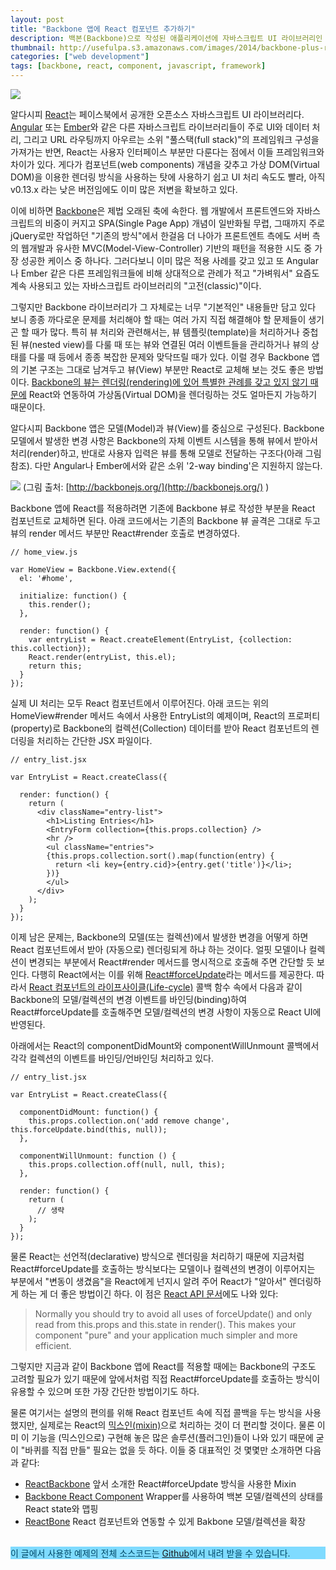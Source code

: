 ```yaml
---
layout: post
title: "Backbone 앱에 React 컴포넌트 추가하기"
description: 백본(Backbone)으로 작성된 애플리케이션에 자바스크립트 UI 라이브러리인 리액트(React)를 추가하는 방법을 간단하게 정리해 보았습니다.
thumbnail: http://usefulpa.s3.amazonaws.com/images/2014/backbone-plus-react.png
categories: ["web development"]
tags: [backbone, react, component, javascript, framework]
---
```


![](http://usefulpa.s3.amazonaws.com/images/2014/backbone-plus-react.png)

알다시피 [React](https://facebook.github.io/react/index.html)는 페이스북에서 공개한 오픈소스 자바스크립트 UI 라이브러리다. [Angular](https://angularjs.org/) 또는 [Ember](http://emberjs.com/)와 같은 다른 자바스크립트 라이브러리들이 주로 UI와 데이터 처리, 그리고 URL 라우팅까지 아우르는 소위 "풀스택(full stack)"의 프레임워크 구성을 가져가는 반면, React는 사용자 인터페이스 부분만 다룬다는 점에서 이들 프레임워크와 차이가 있다. 게다가 컴포넌트(web components) 개념을 갖추고 가상 DOM(Virtual DOM)을 이용한 렌더링 방식을 사용하는 탓에 사용하기 쉽고 UI 처리 속도도 빨라, 아직 v0.13.x 라는 낮은 버전임에도 이미 많은 저변을 확보하고 있다.

이에 비하면 [Backbone](http://backbonejs.org/)은 제법 오래된 축에 속한다. 웹 개발에서 프론트엔드와 자바스크립트의 비중이 커지고 SPA(Single Page App) 개념이 일반화될 무렵, 그때까지 주로 jQuery로만 작업하던 "기존의 방식"에서 한걸음 더 나아가 프론트엔트 측에도 서버 측의 웹개발과 유사한 MVC(Model-View-Controller) 기반의 패턴을 적용한 시도 중 가장 성공한 케이스 중 하나다. 그러다보니 이미 많은 적용 사례를 갖고 있고 또 Angular나 Ember 같은 다른 프레임워크들에 비해 상대적으로 관례가 적고 "가벼워서" 요즘도 계속 사용되고 있는 자바스크립트 라이브러리의 "고전(classic)"이다.

그렇지만 Backbone 라이브러리가 그 자체로는 너무 "기본적인" 내용들만 담고 있다 보니 종종 까다로운 문제를 처리해야 할 때는 여러 가지 직접 해결해야 할 문제들이 생기곤 할 때가 많다. 특히 뷰 처리와 관련해서는, 뷰 템플릿(template)을 처리하거나 중첩된 뷰(nested view)를 다룰 때 또는 뷰와 연결된 여러 이벤트들을 관리하거나 뷰의 상태를 다룰 때 등에서 종종 복잡한 문제와 맞닥뜨릴 때가 있다. 이럴 경우 Backbone 앱의 기본 구조는 그대로 남겨두고 뷰(View) 부분만 React로 교체해 보는 것도 좋은 방법이다. [Backbone의 뷰는 렌더링(rendering)에 있어 특별한 관례를 갖고 있지 않기 때문에](http://backbonejs.org/#View-rendering) React와 연동하여 가상돔(Virtual DOM)을 렌더링하는 것도 얼마든지 가능하기 때문이다.

알다시피 Backbone 앱은 모델(Model)과 뷰(View)를 중심으로 구성된다. Backbone 모델에서 발생한 변경 사항은 Backbone의 자체 이벤트 시스템을 통해 뷰에서 받아서 처리(render)하고, 반대로 사용자 입력은 뷰를 통해 모델로 전달하는 구조다(아래 그림 참조). 다만 Angular나 Ember에서와 같은 소위 '2-way binding'은 지원하지 않는다.

![](http://usefulpa.s3.amazonaws.com/images/2014/backbone-model-view.png)
(그림 출처: [http://backbonejs.org/](http://backbonejs.org/) )

Backbone 앱에 React를 적용하려면 기존에 Backbone 뷰로 작성한 부분을 React 컴포넌트로 교체하면 된다. 아래 코드에서는 기존의 Backbone 뷰 골격은 그대로 두고 뷰의 render 메서드 부분만 React#render 호출로 변경하였다.

	// home_view.js
	
	var HomeView = Backbone.View.extend({
	  el: '#home',
	
	  initialize: function() {
	    this.render();
	  },
	  
	  render: function() {
	    var entryList = React.createElement(EntryList, {collection: this.collection});
	    React.render(entryList, this.el);
	    return this;
	  }
	});

실제 UI 처리는 모두 React 컴포넌트에서 이루어진다. 아래 코드는 위의 HomeView#render 메서드 속에서 사용한 EntryList의 예제이며, React의 프로퍼티(property)로 Backbone의 컬렉션(Collection) 데이터를 받아 React 컴포넌트의 렌더링을 처리하는 간단한 JSX 파일이다.

	// entry_list.jsx
	
	var EntryList = React.createClass({
	
	  render: function() {
	    return (
	      <div className="entry-list">
	        <h1>Listing Entries</h1>
	        <EntryForm collection={this.props.collection} />
	        <hr />
	        <ul className="entries">
	        {this.props.collection.sort().map(function(entry) {
	          return <li key={entry.cid}>{entry.get('title')}</li>;
	        })}
	        </ul>
	      </div>
	    );
	  }
	});

이제 남은 문제는, Backbone의 모델(또는 컬렉션)에서 발생한 변경을 어떻게 하면 React 컴포넌트에서 받아 (자동으로) 렌더링되게 하냐 하는 것이다. 얼핏 모델이나 컬렉션이 변경되는 부분에서 React#render 메서드를 명시적으로 호출해 주면 간단할 듯 보인다. 다행히 React에서는 이를 위해 [React#forceUpdate](https://facebook.github.io/react/docs/component-api.html#forceupdate)라는 메서드를 제공한다. 따라서 [React 컴포넌트의 라이프사이클(Life-cycle)](https://facebook.github.io/react/docs/component-specs.html) 콜백 함수 속에서 다음과 같이 Backbone의 모델/컬렉션의 변경 이벤트를 바인딩(binding)하여 React#forceUpdate를 호출해주면 모델/컬렉션의 변경 사항이 자동으로 React UI에 반영된다.

아래에서는 React의 componentDidMount와 componentWillUnmount 콜백에서 각각 컬렉션의 이벤트를 바인딩/언바인딩 처리하고 있다.

	// entry_list.jsx
	
	var EntryList = React.createClass({
	
	  componentDidMount: function() {
	    this.props.collection.on('add remove change', this.forceUpdate.bind(this, null));
	  },
	
	  componentWillUnmount: function () {
	    this.props.collection.off(null, null, this);
	  },
	  
	  render: function() {
	    return (
	      // 생략
	    );
	  }
	});


물론 React는 선언적(declarative) 방식으로 렌더링을 처리하기 때문에 지금처럼 React#forceUpdate를 호출하는 방식보다는 모델이나 컬렉션의 변경이 이루어지는 부분에서 "변동이 생겼음"을 React에게 넌지시 알려 주어 React가 "알아서" 렌더링하게 하는 게 더 좋은 방법이긴 하다. 이 점은 [React API 문서](https://facebook.github.io/react/docs/component-api.html#forceupdate)에도 나와 있다:

> Normally you should try to avoid all uses of forceUpdate() and only read from this.props and this.state in render(). This makes your component "pure" and your application much simpler and more efficient.

그렇지만 지금과 같이 Backbone 앱에 React를 적용할 때에는 Backbone의 구조도 고려할 필요가 있기 때문에 앞에서처럼 직접 React#forceUpdate를 호출하는 방식이 유용할 수 있으며 또한 가장 간단한 방법이기도 하다. 

물론 여기서는 설명의 편의를 위해 React 컴포넌트 속에 직접 콜백을 두는 방식을 사용했지만, 실제로는 React의 [믹스인(mixin)](https://facebook.github.io/react/docs/reusable-components.html#mixins)으로 처리하는 것이 더 편리할 것이다. 물론 이미 이 기능을 (믹스인으로) 구현해 놓은 많은 솔루션(플러그인)들이 나와 있기 때문에 굳이 "바퀴를 직접 만들" 필요는 없을 듯 하다. 이들 중 대표적인 것 몇몇만 소개하면 다음과 같다:

- [ReactBackbone](https://github.com/clayallsopp/react.backbone) 앞서 소개한 React#forceUpdate 방식을 사용한 Mixin
- [Backbone React Component](http://magalhas.github.io/backbone-react-component/) Wrapper를 사용하여 백본 모델/컬렉션의 상태를 React state와 맵핑
- [ReactBone](https://github.com/andrejewski/reactbone)  React 컴포넌트와 연동할 수 있게 Bakbone 모델/컬렉션을 확장

<br/>
<div class="panel panel-default">
  <div class="panel-body" style="background: #7FDBFF; color: hsla(197, 100%, 20%, 1.0);">
이 글에서 사용한 예제의 전체 소스코드는 <a href="https://github.com/usefulparadigm/backbone-reactjs">Github</a>에서 내려 받을 수 있습니다. 
  </div>
</div>
